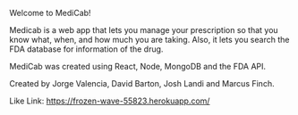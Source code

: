 Welcome to MediCab!

Medicab is a web app that lets you manage your prescription so that you know what, when, and how much you are taking. Also, it lets you search the FDA database for information of the drug.

MediCab was created using React, Node, MongoDB and the FDA API.

Created by Jorge Valencia, David Barton, Josh Landi and Marcus Finch.

Like Link: https://frozen-wave-55823.herokuapp.com/

